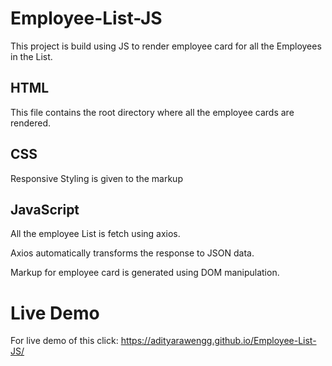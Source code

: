 # Employee-List-JS

This project is build using JS to render employee card for all the Employees in the List.

## HTML

This file contains the root directory where all the employee cards are rendered.

## CSS

Responsive Styling is given to the markup

## JavaScript

All the employee List is fetch using axios.

Axios automatically transforms the response to JSON data.

Markup for employee card is generated using DOM manipulation.

# Live Demo

For live demo of this click:  https://adityarawengg.github.io/Employee-List-JS/


